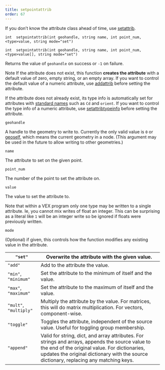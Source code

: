 ```yaml
---
title: setpointattrib
order: 67
---
```

If you don’t know the attribute class ahead of time, use [setattrib](/en/houdini-vex/attributes-and-intrinsics/setattrib "Writes an attribute value to geometry.").

`int  setpointattrib(int geohandle, string name, int point_num, <type>value, string mode="set")`

`int  setpointattrib(int geohandle, string name, int point_num, <type>value[], string mode="set")`

Returns the value of `geohandle` on success or `-1` on failure.

Note
If the attribute does not exist, this function **creates the attribute** with a default value of zero, empty string, or an empty array.
If you want to control the default value of a numeric attribute, use [addattrib](/en/houdini-vex/attributes-and-intrinsics/addattrib "Adds an attribute to a geometry.") before setting the attribute.

If the attribute does not already exist, its type info is automatically set for attributes with [standard names](/en/houdini-vex/snippets.html#known) such as `Cd` and `orient`.
If you want to control the type info of a numeric attribute, use [setattribtypeinfo](/en/houdini-vex/attributes-and-intrinsics/setattribtypeinfo "Sets the meaning of an attribute in geometry.") before setting the attribute.

`geohandle`

A handle to the geometry to write to. Currently the only valid value is `0` or [geoself](/en/houdini-vex/geometry/geoself "Returns a handle to the current geometry."), which means the current geometry in a node. (This argument may be used in the future to allow writing to other geometries.)

`name`

The attribute to set on the given point.

`point_num`

The number of the point to set the attribute on.

`value`

The value to set the attribute to.

Note that within a VEX program only one type may be written to a single attribute. Ie, you cannot mix writes of float an integer. This can be surprising as a literal like `1` will be an integer write so be ignored if floats were previously written.

`mode`

(Optional) if given, this controls how the function modifies any existing value in the attribute.

| `"set"` | Overwrite the attribute with the given value. |
| --- | --- |
| `"add"` | Add to the attribute the value. |
| `"min"`, `"minimum"` | Set the attribute to the minimum of itself and the value. |
| `"max"`, `"maximum"` | Set the attribute to the maximum of itself and the value. |
| `"mult"`, `"multiply"` | Multiply the attribute by the value. For matrices, this will do matrix multiplication. For vectors, component-wise. |
| `"toggle"` | Toggles the attribute, independent of the source value. Useful for toggling group membership. |
| `"append"` | Valid for string, dict, and array attributes. For strings and  arrays, appends the source value to the end of the original  value. For dictionaries, updates the original dictionary with  the source dictionary, replacing any matching keys. |
